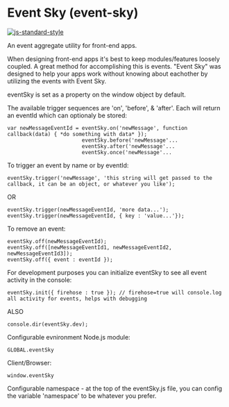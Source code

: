 # Event Sky (event-sky)

[![js-standard-style](https://img.shields.io/badge/code%20style-standard-brightgreen.svg)](http://standardjs.com)

An event aggregate utility for front-end apps.
 
When designing front-end apps it's best to keep modules/features loosely coupled. A great method for accomplishing this is events. "Event Sky" was designed to help your apps work without knowing about eachother by utilizing the events with Event Sky.

eventSky is set as a property on the window object by default.

The available trigger sequences are 'on', 'before', & 'after'. Each will return an eventId which can optionaly be stored:
```
var newMessageEventId = eventSky.on('newMessage', function callback(data) { *do something with data* });
                        eventSky.before('newMessage'...
                        eventSky.after('newMessage'...
                        eventSky.once('newMessage'...
```
To trigger an event by name or by eventId:
```
eventSky.trigger('newMessage', 'this string will get passed to the callback, it can be an object, or whatever you like');
```
OR
```
eventSky.trigger(newMessageEventId, 'more data...');
eventSky.trigger(newMessageEventId, { key : 'value...'});
```
To remove an event:
```
eventSky.off(newMessageEventId);
eventSky.off([newMessageEventId1, newMessageEventId2, newMessageEventId3]);
eventSky.off({ event : eventId });
```
For development purposes you can initialize eventSky to see all event activity in the console:
```
eventSky.init({ firehose : true }); // firehose=true will console.log all activity for events, helps with debugging
```
ALSO
```
console.dir(eventSky.dev);
```
Configurable evnironment
Node.js module:
```
GLOBAL.eventSky
```
Client/Browser:
```
window.eventSky
```
Configurable namespace - at the top of the eventSky.js file, you can config the variable 'namespace' to be whatever you prefer.
